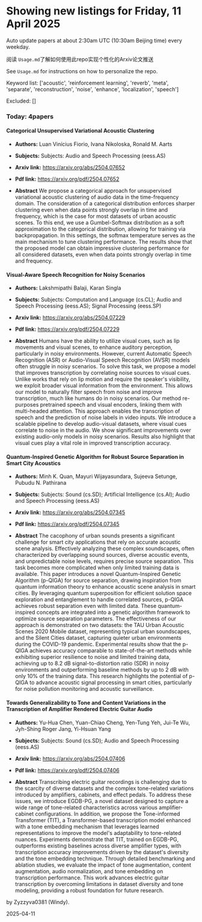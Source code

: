 # Showing new listings for Friday, 11 April 2025
Auto update papers at about 2:30am UTC (10:30am Beijing time) every weekday.


阅读 `Usage.md`了解如何使用此repo实现个性化的Arxiv论文推送

See `Usage.md` for instructions on how to personalize the repo. 


Keyword list: ['acoustic', 'reinforcement learning', 'reverb', 'meta', 'separate', 'reconstruction', 'noise', 'enhance', 'localization', 'speech']


Excluded: []


### Today: 4papers 
#### Categorical Unsupervised Variational Acoustic Clustering
 - **Authors:** Luan Vinícius Fiorio, Ivana Nikoloska, Ronald M. Aarts
 - **Subjects:** Subjects:
Audio and Speech Processing (eess.AS)
 - **Arxiv link:** https://arxiv.org/abs/2504.07652

 - **Pdf link:** https://arxiv.org/pdf/2504.07652

 - **Abstract**
 We propose a categorical approach for unsupervised variational acoustic clustering of audio data in the time-frequency domain. The consideration of a categorical distribution enforces sharper clustering even when data points strongly overlap in time and frequency, which is the case for most datasets of urban acoustic scenes. To this end, we use a Gumbel-Softmax distribution as a soft approximation to the categorical distribution, allowing for training via backpropagation. In this settings, the softmax temperature serves as the main mechanism to tune clustering performance. The results show that the proposed model can obtain impressive clustering performance for all considered datasets, even when data points strongly overlap in time and frequency.
#### Visual-Aware Speech Recognition for Noisy Scenarios
 - **Authors:** Lakshmipathi Balaji, Karan Singla
 - **Subjects:** Subjects:
Computation and Language (cs.CL); Audio and Speech Processing (eess.AS); Signal Processing (eess.SP)
 - **Arxiv link:** https://arxiv.org/abs/2504.07229

 - **Pdf link:** https://arxiv.org/pdf/2504.07229

 - **Abstract**
 Humans have the ability to utilize visual cues, such as lip movements and visual scenes, to enhance auditory perception, particularly in noisy environments. However, current Automatic Speech Recognition (ASR) or Audio-Visual Speech Recognition (AVSR) models often struggle in noisy scenarios. To solve this task, we propose a model that improves transcription by correlating noise sources to visual cues. Unlike works that rely on lip motion and require the speaker's visibility, we exploit broader visual information from the environment. This allows our model to naturally filter speech from noise and improve transcription, much like humans do in noisy scenarios. Our method re-purposes pretrained speech and visual encoders, linking them with multi-headed attention. This approach enables the transcription of speech and the prediction of noise labels in video inputs. We introduce a scalable pipeline to develop audio-visual datasets, where visual cues correlate to noise in the audio. We show significant improvements over existing audio-only models in noisy scenarios. Results also highlight that visual cues play a vital role in improved transcription accuracy.
#### Quantum-Inspired Genetic Algorithm for Robust Source Separation in Smart City Acoustics
 - **Authors:** Minh K. Quan, Mayuri Wijayasundara, Sujeeva Setunge, Pubudu N. Pathirana
 - **Subjects:** Subjects:
Sound (cs.SD); Artificial Intelligence (cs.AI); Audio and Speech Processing (eess.AS)
 - **Arxiv link:** https://arxiv.org/abs/2504.07345

 - **Pdf link:** https://arxiv.org/pdf/2504.07345

 - **Abstract**
 The cacophony of urban sounds presents a significant challenge for smart city applications that rely on accurate acoustic scene analysis. Effectively analyzing these complex soundscapes, often characterized by overlapping sound sources, diverse acoustic events, and unpredictable noise levels, requires precise source separation. This task becomes more complicated when only limited training data is available. This paper introduces a novel Quantum-Inspired Genetic Algorithm (p-QIGA) for source separation, drawing inspiration from quantum information theory to enhance acoustic scene analysis in smart cities. By leveraging quantum superposition for efficient solution space exploration and entanglement to handle correlated sources, p-QIGA achieves robust separation even with limited data. These quantum-inspired concepts are integrated into a genetic algorithm framework to optimize source separation parameters. The effectiveness of our approach is demonstrated on two datasets: the TAU Urban Acoustic Scenes 2020 Mobile dataset, representing typical urban soundscapes, and the Silent Cities dataset, capturing quieter urban environments during the COVID-19 pandemic. Experimental results show that the p-QIGA achieves accuracy comparable to state-of-the-art methods while exhibiting superior resilience to noise and limited training data, achieving up to 8.2 dB signal-to-distortion ratio (SDR) in noisy environments and outperforming baseline methods by up to 2 dB with only 10% of the training data. This research highlights the potential of p-QIGA to advance acoustic signal processing in smart cities, particularly for noise pollution monitoring and acoustic surveillance.
#### Towards Generalizability to Tone and Content Variations in the Transcription of Amplifier Rendered Electric Guitar Audio
 - **Authors:** Yu-Hua Chen, Yuan-Chiao Cheng, Yen-Tung Yeh, Jui-Te Wu, Jyh-Shing Roger Jang, Yi-Hsuan Yang
 - **Subjects:** Subjects:
Sound (cs.SD); Audio and Speech Processing (eess.AS)
 - **Arxiv link:** https://arxiv.org/abs/2504.07406

 - **Pdf link:** https://arxiv.org/pdf/2504.07406

 - **Abstract**
 Transcribing electric guitar recordings is challenging due to the scarcity of diverse datasets and the complex tone-related variations introduced by amplifiers, cabinets, and effect pedals. To address these issues, we introduce EGDB-PG, a novel dataset designed to capture a wide range of tone-related characteristics across various amplifier-cabinet configurations. In addition, we propose the Tone-informed Transformer (TIT), a Transformer-based transcription model enhanced with a tone embedding mechanism that leverages learned representations to improve the model's adaptability to tone-related nuances. Experiments demonstrate that TIT, trained on EGDB-PG, outperforms existing baselines across diverse amplifier types, with transcription accuracy improvements driven by the dataset's diversity and the tone embedding technique. Through detailed benchmarking and ablation studies, we evaluate the impact of tone augmentation, content augmentation, audio normalization, and tone embedding on transcription performance. This work advances electric guitar transcription by overcoming limitations in dataset diversity and tone modeling, providing a robust foundation for future research.


by Zyzzyva0381 (Windy). 


2025-04-11
